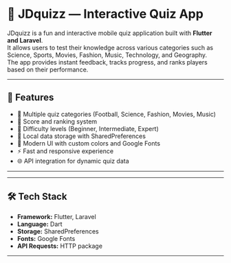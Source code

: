 # 🎯 JDquizz — Interactive Quiz App

JDquizz is a fun and interactive mobile quiz application built with **Flutter and Laravel**.  
It allows users to test their knowledge across various categories such as Science, Sports, Movies, Fashion, Music, Technology, and Geography.  
The app provides instant feedback, tracks progress, and ranks players based on their performance.

---


## 🚀 Features

- 🧠 Multiple quiz categories (Football, Science, Fashion, Movies, Music)
- 🔢 Score and ranking system
- 🌟 Difficulty levels (Beginner, Intermediate, Expert)
- 💾 Local data storage with SharedPreferences
- 🎨 Modern UI with custom colors and Google Fonts
- ⚡ Fast and responsive experience
- 🌐 API integration for dynamic quiz data

---

---

## 🛠️ Tech Stack

- **Framework:** Flutter, Laravel 
- **Language:** Dart  
- **Storage:** SharedPreferences  
- **Fonts:** Google Fonts  
- **API Requests:** HTTP package  

---
